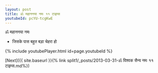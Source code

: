 ```yaml
---
layout: post
title: ॐ महाननया नमः ११ टाइम्स
youtubeId: pcYU-tcgKwE
---
```

 
 
 ॐ महाननया नमः  
 
 -  जिसके पास बहुत बड़ा चेहरा हो 
 
  
 
  
 
 
 
 
 
 


{% include youtubePlayer.html id=page.youtubeId %}
 
[Next]({{ site.baseurl }}{% link  split1/_posts/2013-03-31-ॐ विश्वक सैन्य नमः ११ टाइम्स.md%})
 
